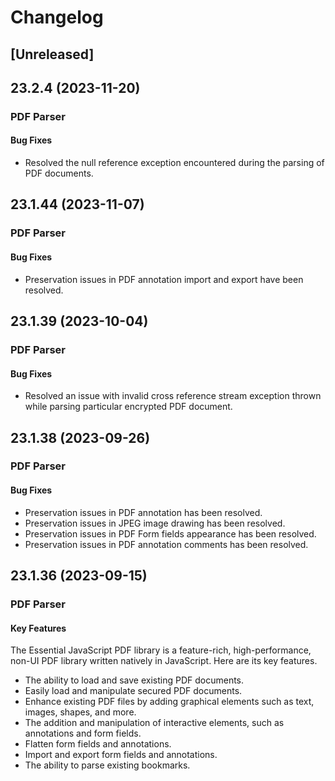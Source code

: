 # Changelog

## [Unreleased]

## 23.2.4 (2023-11-20)

### PDF Parser

#### Bug Fixes

- Resolved the null reference exception encountered during the parsing of PDF documents.

## 23.1.44 (2023-11-07)

### PDF Parser

#### Bug Fixes

- Preservation issues in PDF annotation import and export have been resolved.

## 23.1.39 (2023-10-04)

### PDF Parser

#### Bug Fixes

- Resolved an issue with invalid cross reference stream exception thrown while parsing particular encrypted PDF document.

## 23.1.38 (2023-09-26)

### PDF Parser

#### Bug Fixes

- Preservation issues in PDF annotation has been resolved.
- Preservation issues in JPEG image drawing has been resolved.
- Preservation issues in PDF Form fields appearance has been resolved.
- Preservation issues in PDF annotation comments has been resolved.

## 23.1.36 (2023-09-15)

### PDF Parser

#### Key Features

The Essential JavaScript PDF library is a feature-rich, high-performance, non-UI PDF library written natively in JavaScript. Here are its key features.

- The ability to load and save existing PDF documents.
- Easily load and manipulate secured PDF documents.
- Enhance existing PDF files by adding graphical elements such as text, images, shapes, and more.
- The addition and manipulation of interactive elements, such as annotations and form fields.
- Flatten form fields and annotations.
- Import and export form fields and annotations.
- The ability to parse existing bookmarks.